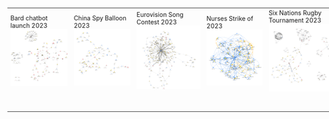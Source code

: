 <table style="width: 150%; border-collapse: collapse;">
  <tr>
    <td>Bard chatbot launch 2023<br><img src="images/bard.png" width="500"></td>
    <td>China Spy Balloon 2023<br><img src="images/ChinaSpyBalloon.png" width="500"></td>
    <td>Eurovision Song Contest 2023<br><img src="images/Eurovision.png" width="500"></td>
    <td>Nurses Strike of 2023<br><img src="images/NursesStrike.png" width="500"></td>
    <td>Six Nations Rugby Tournament 2023<br><img src="images/SixNations.png" width="500"></td>
  </tr>
  <tr>
    <td colspan="5" style="padding: 20px; text-align: left; vertical-align: top;">
      <!-- Additional content here -->
    </td>
  </tr>
</table>
